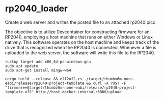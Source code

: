 # rp2040_loader

Create a web server and writes the posted file to an attached rp2040 pico.

The objective is to utilize Devcontainer for constructing firmware for an RP2040, employing a host machine that runs on either Windows or Linux natively. This software operates on the host machine and keeps track of the drive that is recognized when the RP2040 is connected. Whenever a file is uploaded to the web server, the software will write this file to the RP2040.

```
rustup target add x86_64-pc-windows-gnu
sudo apt update
sudo apt-get install mingw-w64
```

```
cargo build --release && elf2uf2-rs ./target/thumbv6m-none-eabi/release/rp2040-project-template && curl -X POST -F "firmware=@target/thumbv6m-none-eabi/release/rp2040-project-template.uf2" http://host.docker.internal:3000/upload
```